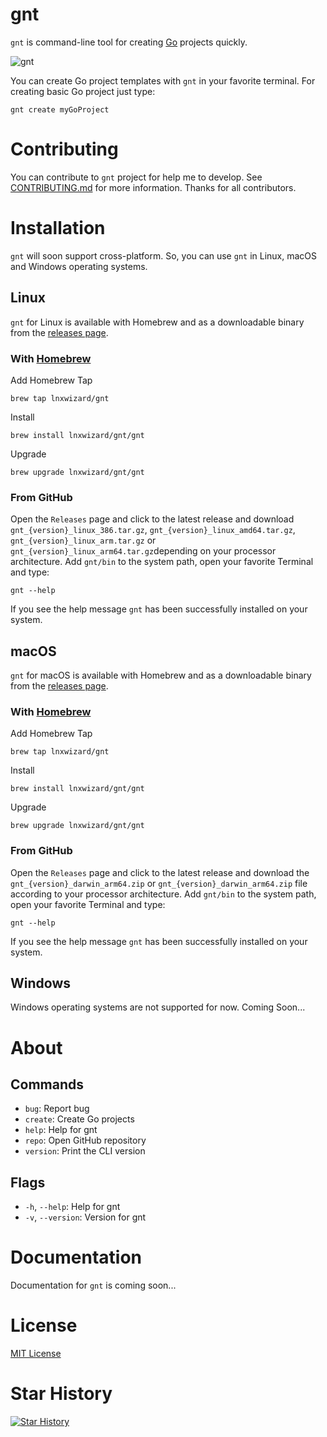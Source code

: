 # gnt
`gnt` is command-line tool for creating [Go](https://github.com/golang/go) projects quickly.

![gnt](https://github.com/lnxwizard/gnt/assets/91411319/db6cd22d-4acf-40bd-a3d4-d3b4889cc01d)

You can create Go project templates with `gnt` in your favorite terminal. For creating basic Go project just type:
```shell
gnt create myGoProject
```

# Contributing
You can contribute to `gnt` project for help me to develop. See [CONTRIBUTING.md](CONTRIBUTING.md) for more information. Thanks for all contributors.

# Installation
`gnt` will soon support cross-platform. So, you can use `gnt` in Linux, macOS and Windows operating systems.

## Linux
`gnt` for Linux is available with Homebrew and as a downloadable binary from the [releases page](https://github.com/lnxwizard/gnt/releases).

### With [Homebrew](https://github.com/Homebrew/brew)
Add Homebrew Tap
```shell
brew tap lnxwizard/gnt
```

Install
```shell
brew install lnxwizard/gnt/gnt
```

Upgrade
```shell
brew upgrade lnxwizard/gnt/gnt
```

### From GitHub
Open the `Releases` page and click to the latest release and download `gnt_{version}_linux_386.tar.gz`, `gnt_{version}_linux_amd64.tar.gz`, `gnt_{version}_linux_arm.tar.gz` or `gnt_{version}_linux_arm64.tar.gz`depending on your processor architecture. Add `gnt/bin` to the system path, open your favorite Terminal and type:
```shell
gnt --help
```
If you see the help message `gnt` has been successfully installed on your system.

## macOS
`gnt` for macOS is available with Homebrew and as a downloadable binary from the [releases page](https://github.com/lnxwizard/gnt/releases).

### With [Homebrew](https://github.com/Homebrew/brew)
Add Homebrew Tap
```shell
brew tap lnxwizard/gnt
```

Install
```shell
brew install lnxwizard/gnt/gnt
```

Upgrade
```shell
brew upgrade lnxwizard/gnt/gnt
```

### From GitHub
Open the `Releases` page and click to the latest release and download the `gnt_{version}_darwin_arm64.zip` or `gnt_{version}_darwin_arm64.zip` file according to your processor architecture. Add `gnt/bin` to the system path, open your favorite Terminal and type:
```shell
gnt --help
```
If you see the help message `gnt` has been successfully installed on your system.

## Windows
Windows operating systems are not supported for now. Coming Soon...

# About
## Commands
- `bug`: Report bug
- `create`: Create Go projects
- `help`: Help for gnt
- `repo`: Open GitHub repository
- `version`: Print the CLI version

## Flags
- `-h`, `--help`: Help for gnt
- `-v`, `--version`: Version for gnt

# Documentation
Documentation for `gnt` is coming soon...

# License
[MIT License](LICENSE)

# Star History
[![Star History](https://api.star-history.com/svg?repos=lnxwizard/gnt&type=Date)](https://star-history.com/#lnxwizard/gnt&Date)
